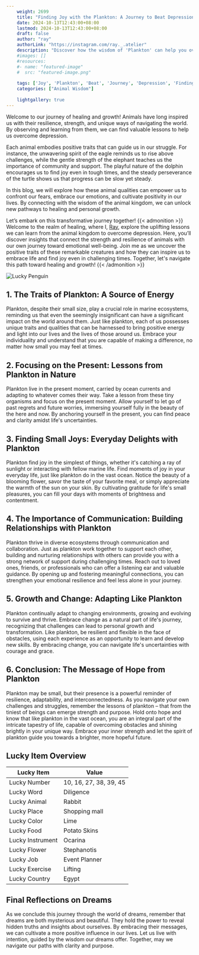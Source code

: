```yaml
---
    weight: 2699
    title: "Finding Joy with the Plankton: A Journey to Beat Depression"  # Assuming 'title' column exists
    date: 2024-10-13T12:43:00+08:00
    lastmod: 2024-10-13T12:43:00+08:00
    draft: false
    author: "ray"
    authorLink: "https://instagram.com/ray._.atelier"
    description: "Discover how the wisdom of 'Plankton' can help you overcome depression and find joy in your life journey."
    #images: []
    #resources:
    #- name: "featured-image"
    #  src: "featured-image.png"
    
    tags: ['Joy', 'Plankton', 'Beat', 'Journey', 'Depression', 'Finding']
    categories: ["Animal Wisdom"]
    
    lightgallery: true
---
```

    
Welcome to our journey of healing and growth! Animals have long inspired us with their resilience, strength, and unique ways of navigating the world. By observing and learning from them, we can find valuable lessons to help us overcome depression.

Each animal embodies positive traits that can guide us in our struggle. For instance, the unwavering spirit of the eagle reminds us to rise above challenges, while the gentle strength of the elephant teaches us the importance of community and support. The playful nature of the dolphin encourages us to find joy even in tough times, and the steady perseverance of the turtle shows us that progress can be slow yet steady.

In this blog, we will explore how these animal qualities can empower us to confront our fears, embrace our emotions, and cultivate positivity in our lives. By connecting with the wisdom of the animal kingdom, we can unlock new pathways to healing and personal growth.

Let’s embark on this transformative journey together!
{{< admonition >}}
Welcome to the realm of healing, where I, [Ray](https://instagram.com/ray._.atelier), explore the uplifting lessons we can learn from the animal kingdom to overcome depression. Here, you’ll discover insights that connect the strength and resilience of animals with our own journey toward emotional well-being. Join me as we uncover the positive traits of these remarkable creatures and how they can inspire us to embrace life and find joy even in challenging times. Together, let's navigate this path toward healing and growth!
{{< /admonition >}}

![Lucky Penguin](https://cdn.pixabay.com/photo/2024/09/07/02/34/penguins-9028827_1280.jpg "Lucky Penguin")

## 1. The Traits of Plankton: A Source of Energy
Plankton, despite their small size, play a crucial role in marine ecosystems, reminding us that even the seemingly insignificant can have a significant impact on the world around them. Just like plankton, each of us possesses unique traits and qualities that can be harnessed to bring positive energy and light into our lives and the lives of those around us. Embrace your individuality and understand that you are capable of making a difference, no matter how small you may feel at times.

## 2. Focusing on the Present: Lessons from Plankton in Nature
Plankton live in the present moment, carried by ocean currents and adapting to whatever comes their way. Take a lesson from these tiny organisms and focus on the present moment. Allow yourself to let go of past regrets and future worries, immersing yourself fully in the beauty of the here and now. By anchoring yourself in the present, you can find peace and clarity amidst life's uncertainties.

## 3. Finding Small Joys: Everyday Delights with Plankton
Plankton find joy in the simplest of things, whether it's catching a ray of sunlight or interacting with fellow marine life. Find moments of joy in your everyday life, just like plankton do in the vast ocean. Notice the beauty of a blooming flower, savor the taste of your favorite meal, or simply appreciate the warmth of the sun on your skin. By cultivating gratitude for life's small pleasures, you can fill your days with moments of brightness and contentment.

## 4. The Importance of Communication: Building Relationships with Plankton
Plankton thrive in diverse ecosystems through communication and collaboration. Just as plankton work together to support each other, building and nurturing relationships with others can provide you with a strong network of support during challenging times. Reach out to loved ones, friends, or professionals who can offer a listening ear and valuable guidance. By opening up and fostering meaningful connections, you can strengthen your emotional resilience and feel less alone in your journey.

## 5. Growth and Change: Adapting Like Plankton
Plankton continually adapt to changing environments, growing and evolving to survive and thrive. Embrace change as a natural part of life's journey, recognizing that challenges can lead to personal growth and transformation. Like plankton, be resilient and flexible in the face of obstacles, using each experience as an opportunity to learn and develop new skills. By embracing change, you can navigate life's uncertainties with courage and grace.

## 6. Conclusion: The Message of Hope from Plankton
Plankton may be small, but their presence is a powerful reminder of resilience, adaptability, and interconnectedness. As you navigate your own challenges and struggles, remember the lessons of plankton – that from the tiniest of beings can emerge strength and purpose. Hold onto hope and know that like plankton in the vast ocean, you are an integral part of the intricate tapestry of life, capable of overcoming obstacles and shining brightly in your unique way. Embrace your inner strength and let the spirit of plankton guide you towards a brighter, more hopeful future.


## Lucky Item Overview
| Lucky Item          | Value              |
|---------------|--------------------|
| Lucky Number        | 10, 16, 27, 38, 39, 45  |
| Lucky Word          | Diligence |
| Lucky Animal        | Rabbit |
| Lucky Place         | Shopping mall     |
| Lucky Color         | Lime     |
| Lucky Food          | Potato Skins      |
| Lucky Instrument    | Ocarina |
| Lucky Flower        | Stephanotis    |
| Lucky Job           | Event Planner       |
| Lucky Exercise      | Lifting  |
| Lucky Country       | Egypt    |


##  Final Reflections on Dreams

As we conclude this journey through the world of dreams, remember that dreams are both mysterious and beautiful. They hold the power to reveal hidden truths and insights about ourselves. By embracing their messages, we can cultivate a more positive influence in our lives. Let us live with intention, guided by the wisdom our dreams offer. Together, may we navigate our paths with clarity and purpose.
